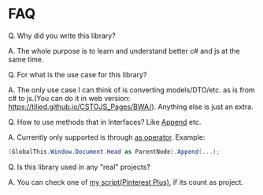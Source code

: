 # FAQ
Q. Why did you write this library?

A. The whole purpose is to learn and understand better c# and js at the same time.

Q. For what is the use case for this library?

A. The only use case I can think of is converting models/DTO/etc. as is from c# to js.(You can do it in web version: https://tilied.github.io/CSTOJS_Pages/BWA/). Anything else is just an extra.

Q. How to use methods that in Interfaces? Like [Append](xref:CSharpToJavaScript.APIs.JS.ParentNode.Append(CSharpToJavaScript.APIs.JS.Union29[])) etc.

A. Currently only supported is through [as operator](https://learn.microsoft.com/en-us/dotnet/csharp/language-reference/operators/type-testing-and-cast#as-operator). Example:
```csharp
(GlobalThis.Window.Document.Head as ParentNode).Append(...);
```

Q. Is this library used in any "real" projects?

A. You can check one of [my script(Pinterest Plus)](https://github.com/TiLied/Pinterest_Plus), if its count as project.